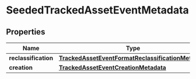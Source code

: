 
# SeededTrackedAssetEventMetadata

## Properties
Name | Type | Description | Notes
------------ | ------------- | ------------- | -------------
**reclassification** | [**TrackedAssetEventFormatReclassificationMetadata**](TrackedAssetEventFormatReclassificationMetadata.md) |  |  [optional]
**creation** | [**TrackedAssetEventCreationMetadata**](TrackedAssetEventCreationMetadata.md) |  |  [optional]




